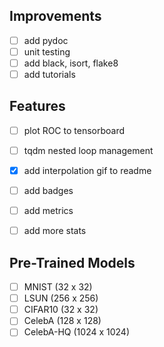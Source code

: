 ## Improvements
- [ ] add pydoc
- [ ] unit testing
- [ ] add black, isort, flake8
- [ ] add tutorials

## Features
- [ ] plot ROC to tensorboard
- [ ] tqdm nested loop management
- [x] add interpolation gif to readme
- [ ] add badges
- [ ] add metrics
- [ ] add more stats


## Pre-Trained Models
- [ ] MNIST (32 x 32)
- [ ] LSUN (256 x 256)
- [ ] CIFAR10 (32 x 32)
- [ ] CelebA (128 x 128)
- [ ] CelebA-HQ (1024 x 1024)

